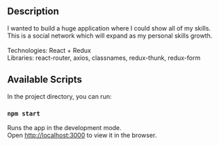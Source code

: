 ## Description

I wanted to build a huge application where I could show all of my skills. <br/>
This is a social network which will expand as my personal skills growth. <br/>
<br/>
Technologies: React + Redux <br/>
Libraries: react-router, axios, classnames, redux-thunk, redux-form

## Available Scripts

In the project directory, you can run:

### `npm start`

Runs the app in the development mode.<br />
Open [http://localhost:3000](http://localhost:3000) to view it in the browser.

